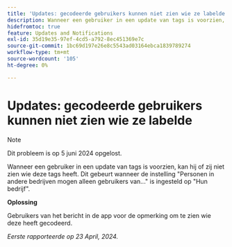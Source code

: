 ```yaml
---
title: 'Updates: gecodeerde gebruikers kunnen niet zien wie ze labelde'
description: Wanneer een gebruiker in een update van tags is voorzien, kan hij of zij niet zien wie deze tags heeft. Dit gebeurt wanneer de instelling Personen in andere bedrijven alleen gebruikers mogen bekijken vanaf... is ingesteld op Hun bedrijf.
hidefromtoc: true
feature: Updates and Notifications
exl-id: 35d19e35-97ef-4cd5-a792-8ec451369e7c
source-git-commit: 1bc69d197e26e8c5543ad03164ebca1839789274
workflow-type: tm+mt
source-wordcount: '105'
ht-degree: 0%

---
```


# Updates: gecodeerde gebruikers kunnen niet zien wie ze labelde

>[!NOTE]
>
>Dit probleem is op 5 juni 2024 opgelost.

Wanneer een gebruiker in een update van tags is voorzien, kan hij of zij niet zien wie deze tags heeft. Dit gebeurt wanneer de instelling &quot;Personen in andere bedrijven mogen alleen gebruikers van...&quot; is ingesteld op &quot;Hun bedrijf&quot;.

**Oplossing**

Gebruikers van het bericht in de app voor de opmerking om te zien wie deze heeft gecodeerd.

_Eerste rapporteerde op 23 April, 2024._
